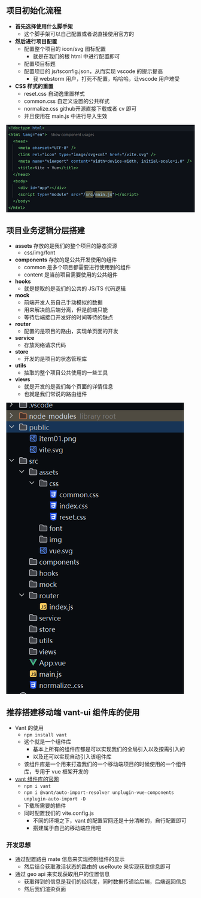 ## 项目初始化流程
* **首先选择使用什么脚手架**
  * 这个脚手架可以自己配置或者说直接使用官方的
* **然后进行项目配置**
  * 配置整个项目的 icon/svg 图标配置
    * 就是在我们的根 html 中进行配置即可
  * 配置项目标题
  * 配置项目的 js/tsconfig.json，从而实现 vscode 的提示提高
    * 我 webstorm 用户，打死不配置，哈哈哈，让vscode 用户难受
* **CSS 样式的重置**
  * reset.css 自动逸重置样式
  * common.css 自定义设置的公共样式
  * normalize.css  github开源直接下载或者 cv 即可
  * 并且使用在 main.js 中进行导入生效

![](./public/item01.png)


## 项目业务逻辑分层搭建
* **assets** 存放的是我们的整个项目的静态资源
  * css/img/font
* **components** 存放的是公共开发使用的组件
  * common 是多个项目都需要进行使用到的组件
  * content 是当前项目需要使用的公共组件
* **hooks**
  * 就是提取的是我们的公共的 JS/TS 代码逻辑
* **mock**
  * 前端开发人员自己手动模拟的数据
  * 用来解决前后端分离，但是前端只能
  * 等待后端接口开发好的时间等待的缺点
* **router**
  * 配置的是项目的路由，实现单页面的开发
* **service**
  * 存放网络请求代码
* **store**
  * 开发的是项目的状态管理库
* **utils**
  * 抽取的整个项目公共使用的一些工具
* **views**
  * 就是开发的是我们每个页面的详情信息
  * 也就是我们常说的路由组件

![](./public/item02.png)

## 推荐搭建移动端 vant-ui 组件库的使用
* Vant 的使用
  * `npm install vant`
  * 这个就是一个组件库
    * 基本上所有的组件库都是可以实现我们的全局引入以及按需引入的
    * 以及还可以实现自动引入该组件库
  * 该组件库是一个用来打造我们的一个移动端项目的时候使用的一个组件库，专用于 vue 框架开发的
* [vant 组件库的官网](https://vant-ui.github.io/vant/#/zh-CN)
  * `npm i vant`
  * `npm i @vant/auto-import-resolver unplugin-vue-components unplugin-auto-import -D`
  * 下载所需要的插件
  * 同时配置我们的 vite.config.js
    * 不同的环境之下，vant 的配置官网还是十分清晰的，自行配置即可
    * 搭建属于自己的移动端应用吧

### 开发思想
* 通过配置路由 mate 信息来实现控制组件的显示
  * 然后结合获取激活状态的路由的 useRoute 来实现获取信息即可
* 通过 geo api 来实现获取用户的位置信息
  * 获取得到的信息是我们的经纬度，同时数据传递给后端，后端返回信息
  * 然后我们渲染页面